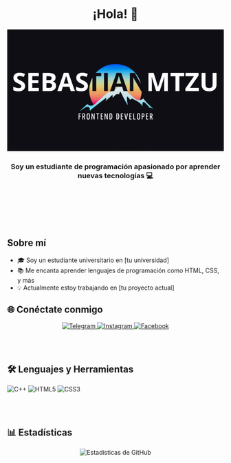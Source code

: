 <h1 align="center">¡Hola! 👋</h1>

<p align="center">
  <img src="123.png">
</p>

<h3 align="center">Soy un estudiante de programación apasionado por aprender nuevas tecnologías 💻</h3>

<!-- Barra espaciadora -->
<br><br>

>
<br><br>

<h2>Sobre mí</h2>
<ul>
  <li>🎓 Soy un estudiante universitario en [tu universidad]</li>
  <li>📚 Me encanta aprender lenguajes de programación como HTML, CSS, y más</li>
  <li>💡 Actualmente estoy trabajando en [tu proyecto actual]</li>
</ul>
<h2>🌐 Conéctate conmigo</h2>
<p align="center">
  <a href="https://t.me/tu-telegram" target="_blank">
    <img src="https://img.shields.io/badge/Telegram-blue?style=for-the-badge&logo=telegram&logoColor=white" alt="Telegram">
  </a>
  <a href="https://www.instagram.com/tu-instagram" target="_blank">
    <img src="https://img.shields.io/badge/Instagram-E4405F?style=for-the-badge&logo=instagram&logoColor=white" alt="Instagram">
  </a>
  <a href="https://www.facebook.com/tu-facebook" target="_blank">
    <img src="https://img.shields.io/badge/Facebook-1877F2?style=for-the-badge&logo=facebook&logoColor=white" alt="Facebook">
  </a>
</p>

<!-- Barra espaciadora --
<!-- Barra espaciadora -->
<br><br>

<h2>🛠️ Lenguajes y Herramientas</h2>
<p>
  <img src="https://img.shields.io/badge/C++-00599C?style=for-the-badge&logo=cplusplus&logoColor=white" alt="C++">
  <img src="https://img.shields.io/badge/HTML5-E34F26?style=for-the-badge&logo=html5&logoColor=white" alt="HTML5">
  <img src="https://img.shields.io/badge/CSS3-1572B6?style=for-the-badge&logo=css3&logoColor=white" alt="CSS3">
</p>

<!-- Barra espaciadora -->
<br><br>

<h2>📊 Estadísticas</h2>
<p align="center">
  <img src="https://github-readme-stats.vercel.app/api?username=tu-github&show_icons=true&theme=radical" alt="Estadísticas de GitHub">
</p>
